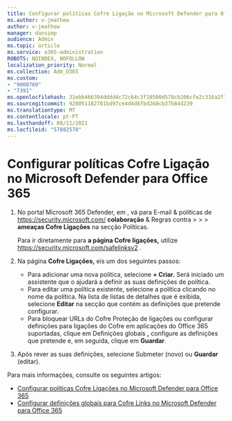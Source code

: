 ```yaml
---
title: Configurar políticas Cofre Ligação no Microsoft Defender para Office 365
ms.author: v-jmathew
author: v-jmathew
manager: dansimp
audience: Admin
ms.topic: article
ms.service: o365-administration
ROBOTS: NOINDEX, NOFOLLOW
localization_priority: Normal
ms.collection: Adm_O365
ms.custom:
- "9000760"
- "7391"
ms.openlocfilehash: 31ebb466394dddd4c72c64c3f10500d578cb206cfe2c316a2f12d9a34bff130d
ms.sourcegitcommit: 920051182781bd97ce4d4d6fbd268cb37b84d239
ms.translationtype: MT
ms.contentlocale: pt-PT
ms.lasthandoff: 08/11/2021
ms.locfileid: "57882578"
---
```

# <a name="set-up-safe-link-policies-in-microsoft-defender-for-office-365"></a>Configurar políticas Cofre Ligação no Microsoft Defender para Office 365

1. No portal Microsoft 365 Defender, em , vá para E-mail & políticas de <https://security.microsoft.com/> **colaboração** & Regras contra \>  \>  \> **ameaças Cofre Ligações**  na secção Políticas.

   Para ir diretamente para **a página Cofre ligações,** utilize <https://security.microsoft.com/safelinksv2> .

2. Na página **Cofre Ligações,** eis um dos seguintes passos:
   - Para adicionar uma nova política, selecione **+ Criar.** Será iniciado um assistente que o ajudará a definir as suas definições de política.
   - Para editar uma política existente, selecione a política clicando no nome da política. Na lista de listas de detalhes que é exibida, selecione **Editar** na secção que contém as definições que pretende configurar.
   - Para bloquear URLs do Cofre Proteção de ligações ou configurar definições para ligações do Cofre em aplicações do Office 365 suportadas, clique em Definições globais **,** configure as definições que pretende e, em seguida, clique em **Guardar**.

3. Após rever as suas definições,  selecione Submeter (novo) ou **Guardar** (editar).

Para mais informações, consulte os seguintes artigos:

- [Configurar políticas Cofre Ligações no Microsoft Defender para Office 365](https://docs.microsoft.com/microsoft-365/security/office-365-security/set-up-safe-links-policies)
- [Configurar definições globais para Cofre Links no Microsoft Defender para Office 365](https://docs.microsoft.com/microsoft-365/security/office-365-security/configure-global-settings-for-safe-links)
